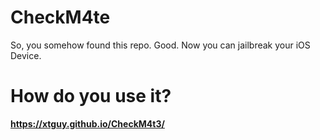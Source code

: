 # CheckM4te
So, you somehow found this repo. Good. Now you can jailbreak your iOS Device.
# How do you use it?
**https://xtguy.github.io/CheckM4t3/**
